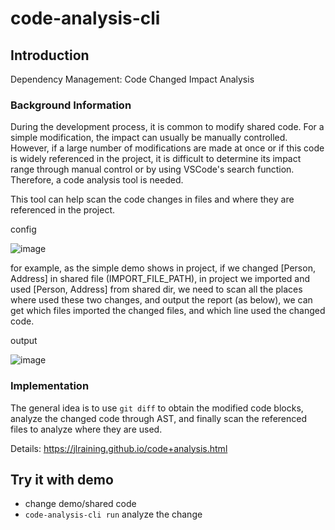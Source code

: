 # code-analysis-cli
## Introduction
Dependency Management: Code Changed Impact Analysis
### Background Information
During the development process, it is common to modify shared code. For a simple modification, the impact can usually be manually controlled. However, if a large number of modifications are made at once or if this code is widely referenced in the project, it is difficult to determine its impact range through manual control or by using VSCode's search function. Therefore, a code analysis tool is needed.

This tool can help scan the code changes in files and where they are referenced in the project.

config

![image](https://user-images.githubusercontent.com/13096392/227775908-150d05ee-479c-4bf4-80e2-e402d396366f.png)


for example, as the simple demo shows in project, if we changed [Person, Address] in shared file (IMPORT_FILE_PATH),  in project we imported and used [Person, Address] from shared dir, we need to scan all the places where used these two changes, and output the report (as below), we can get which files imported the changed files, and which line used the changed code.

output

![image](https://user-images.githubusercontent.com/13096392/227775914-29964dd3-17cd-4779-a080-f72a544920b2.png)




### Implementation
The general idea is to use `git diff` to obtain the modified code blocks, analyze the changed code through AST, and finally scan the referenced files to analyze where they are used.

Details: https://jlraining.github.io/code+analysis.html

## Try it with demo 
* change demo/shared code
* `code-analysis-cli run` analyze the change



